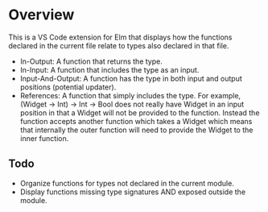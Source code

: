 # Overview

This is a VS Code extension for Elm that displays how the functions declared in the current file relate to types also declared in that file.

- In-Output: A function that returns the type.
- In-Input: A function that includes the type as an input.
- Input-And-Output: A function has the type in both input and output positions (potential updater).
- References: A function that simply includes the type. For example, (Widget -> Int) -> Int -> Bool does not really have Widget in an input position in that a Widget will not be provided to the function. Instead the function accepts another function which takes a Widget which means that internally the outer function will need to provide the Widget to the inner function.

## Todo

- Organize functions for types not declared in the current module.
- Display functions missing type signatures AND exposed outside the module.
